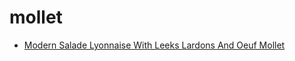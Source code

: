 # mollet

 * [Modern Salade Lyonnaise With Leeks Lardons And Oeuf Mollet](index/m/modern-salade-lyonnaise-with-leeks-lardons-and-oeuf-mollet-51199020.json)
